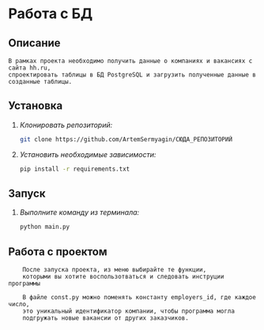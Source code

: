 # Работа с БД

## Описание

    В рамках проекта необходимо получить данные о компаниях и вакансиях с сайта hh.ru, 
    спроектировать таблицы в БД PostgreSQL и загрузить полученные данные в созданные таблицы.

## Установка

1. *Клонировать репозиторий:*
   ```bash
   git clone https://github.com/ArtemSermyagin/СЮДА_РЕПОЗИТОРИЙ
2. *Установить необходимые зависимости:*
   ```bash
   pip install -r requirements.txt

## Запуск

1. *Выполните команду из терминала:*
    ```bash 
    python main.py

## Работа с проектом
```
    После запуска проекта, из меню выбирайте те функции, 
    которыми вы хотите воспользотваться и следовать инструции программы
    
    В файле const.py можно поменять константу employers_id, где каждое число,
    это уникальный идентификатор компании, чтобы программа могла
    подгружать новые вакансии от других заказчиков.
 ```





   




